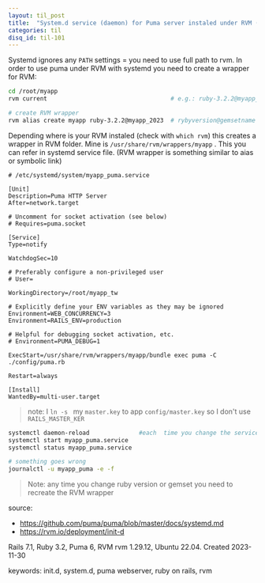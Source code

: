 ```yaml
---
layout: til_post
title:  "System.d service (daemon) for Puma server instaled under RVM (Rails)"
categories: til
disq_id: til-101
---
```



Systemd ignores any `PATH` settings = you need to use full path to rvm.
In order to use puma under RVM with systemd you need to create a wrapper for RVM:

```bash
cd /root/myapp
rvm current                                   # e.g.: ruby-3.2.2@myapp_2023

# create RVM wrapper
rvm alias create myapp ruby-3.2.2@myapp_2023  # rybyversion@gemsetname
```

Depending where is your RVM instaled (check with `which rvm`) this creates a wrapper in RVM folder. Mine is `/usr/share/rvm/wrappers/myapp` . This you  can refer in systemd service file. (RVM wrapper is something similar to  aias or symbolic link)

```
# /etc/systemd/system/myapp_puma.service

[Unit]
Description=Puma HTTP Server
After=network.target

# Uncomment for socket activation (see below)
# Requires=puma.socket

[Service]
Type=notify

WatchdogSec=10

# Preferably configure a non-privileged user
# User=

WorkingDirectory=/root/myapp_tw

# Explicitly define your ENV variables as they may be ignored
Environment=WEB_CONCURRENCY=3
Environment=RAILS_ENV=production

# Helpful for debugging socket activation, etc.
# Environment=PUMA_DEBUG=1

ExecStart=/usr/share/rvm/wrappers/myapp/bundle exec puma -C ./config/puma.rb

Restart=always

[Install]
WantedBy=multi-user.target
```

> note: I `ln -s ` my `master.key` to app `config/master.key` so I don't use `RAILS_MASTER_KER`

```bash
systemctl daemon-reload              #each  time you change the service file
systemctl start myapp_puma.service
systemctl status myapp_puma.service

# something goes wrong
journalctl -u myapp_puma -e -f
```

> Note: any time you change ruby version or gemset you need to recreate the RVM wrapper

source:
* <https://github.com/puma/puma/blob/master/docs/systemd.md>
* <https://rvm.io/deployment/init-d>

Rails 7.1, Ruby 3.2, Puma 6, RVM rvm 1.29.12, Ubuntu 22.04. Created 2023-11-30

keywords: init.d,  system.d, puma webserver, ruby on rails, rvm


